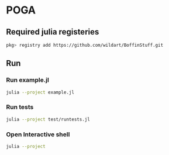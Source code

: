 # POGA

## Required julia registeries
```sh
pkg> registry add https://github.com/wildart/BoffinStuff.git
```

## Run

### Run example.jl

```bash
julia --project example.jl
```

### Run tests

```bash
julia --project test/runtests.jl
```

### Open Interactive shell

```bash
julia --project
```

